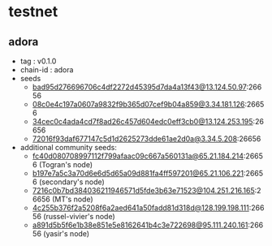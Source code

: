 # testnet

## adora

- tag : v0.1.0
- chain-id : adora
- seeds
    - bad95d276696706c4df2272d45395d7da4a13f43@13.124.50.97:26656
    - 08c0e4c197a0607a9832f9b365d07cef9b04a859@3.34.181.126:26656
    - 34cec0c4ada4cd7f8ad26c457d604edc0eff3cb0@13.124.253.195:26656
    - 72016f93daf677147c5d1d2625273dde61ae2d0a@3.34.5.208:26656
- additional community seeds:
    - fc40d080708997112f799afaac09c667a560131a@65.21.184.214:26656 (Togran's node)
    - b197e7a5c3a70d6e6d5d65a09d881fa4ff597201@65.21.106.221:26656 (secondary's node)
    - 7216c0b7bd384036211946571d5fde3b63e71523@104.251.216.165:26656 (MT's node)
    - 4c255b376f2a5208f6a2aed641a50fadd81d318d@128.199.198.111:26656 (russel-vivier's node)
    - a891d5b5f6e1b38e851e5e8162641b4c3e722698@95.111.240.161:26656 (yasir's node)
